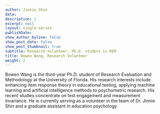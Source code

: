 ```yaml
---
author: Jinnie Shin 
date: 
description: |
excerpt: null
layout: single-series
publishDate: 
show_author_byline: false
show_post_date: false
show_post_thumbnail: true 
subtitle: Research Volunteer, Ph.D. student in REM
title: Bowen Wang, Research Volunteer 
weight: 2
---
```


Bowen Wang is the third-year Ph.D. student of Research Evaluation and Methodology at the University of Florida. His research interests include enhancing item response theory in educational testing, applying machine learning and artificial intelligence methods to psychometric research. His recent studies concentrate on test engagement and measurement invariance. He is currently serving as a volunteer in the team of Dr. Jinnie Shin and a graduate assistant in education psychology.